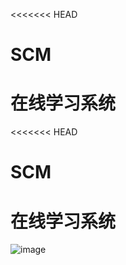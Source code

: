 <<<<<<< HEAD
# SCM
在线学习系统
=======
<<<<<<< HEAD
# SCM
在线学习系统
=======
![image](https://github.com/AlittlelittleChris/SCM/blob/master/images/index.png)
# 
